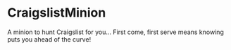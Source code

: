 # CraigslistMinion
A minion to hunt Craigslist for you... First come, first serve means knowing puts you ahead of the curve!
